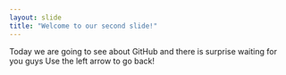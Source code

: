 ```yaml
---
layout: slide
title: "Welcome to our second slide!"
---
```

Today we are going to see about GitHub and there is surprise waiting for you guys
Use the left arrow to go back!
